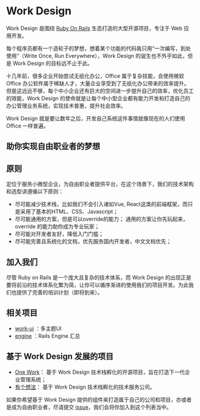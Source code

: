 # Work Design

Work Design 是围绕 [Ruby On Rails](https://github.com/rails/rails) 生态打造的大型开源项目，专注于 Web 应用开发。

每个程序员都有一个造轮子的梦想，想着某个功能的代码我只用“一次编写，到处使用”（Write Once, Run Everywhere），Work Design 的诞生也不外乎如此，但是 Work Design 的目标远不止于此。

十几年前，很多企业开始尝试无纸化办公，Office 属于复杂技能，会使用微软 Office 办公软件属于稀缺人才，大量企业享受到了无纸化办公带来的效率提升。但是这远远不够，每个中小企业还有巨大的空间进一步提升自己的效率，优化员工的效能，Work Design 的使命就是让每个中小型企业都有能力开发和打造自己的办公管理业务系统，实现技术普惠，提升社会效率。

Work Design 就是要让数年之后，开发自己系统这件事情就像现在的人们使用 Office 一样普遍。

## 助你实现自由职业者的梦想

## 原则
定位于服务小微型企业，为自由职业者提供平台，在这个场景下，我们的技术架构和选型讲遵循以下原则：

* 尽可能减少技术栈，比如我们不会引入诸如Vue, React这类的前端框架，而只是采用了基本的HTML、CSS、Javascript；
* 尽可能通用的方案，但是可以override的能力；
通用的方案让你先玩起来，override 的能力助你成为专业玩家；
* 尽可能对开发者友好，降低入门门槛；
* 尽可能完善且系统化的文档，优先服务国内开发者，中文文档优先；

## 加入我们
尽管 Ruby on Rails 是一个庞大且复杂的技术体系，而 Work Design 的出现正是要将前沿的技术体系化繁为简，让你可以循序渐进的使用我们的项目开发。为此我们也提供了完善的培训计划（即将到来）。


## 相关项目
* [work-ui](https://github.com/work-design/work-ui) ：多主题UI
* [engine](https://github.com/work-design/engine) ：Rails Engine 汇总

## 基于 Work Design 发展的项目
* [One Work](https://github.com/one-work/one.work)： 基于 Work Design 技术栈孵化的开源项目，旨在打造下一代企业管理系统；
* [有个想法](https://github.com/yougexiangfa)： 基于 Work Design 技术栈孵化的技术服务公司。

如果你希望基于 Work Design 提供的组件来打造属于自己的公司和项目，亦或者是成为自由职业者，尽请提交 [issue](https://github.com/work-design/work.design/issues)，我们会将你加入到这个列表当中。